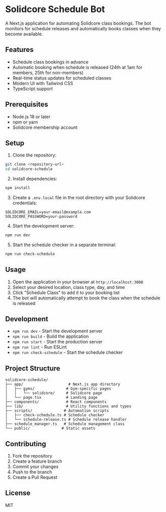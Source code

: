 # Solidcore Schedule Bot

A Next.js application for automating Solidcore class bookings. The bot monitors for schedule releases and automatically books classes when they become available.

## Features

- Schedule class bookings in advance
- Automatic booking when schedule is released (24th at 1am for members, 25th for non-members)
- Real-time status updates for scheduled classes
- Modern UI with Tailwind CSS
- TypeScript support

## Prerequisites

- Node.js 18 or later
- npm or yarn
- Solidcore membership account

## Setup

1. Clone the repository:
```bash
git clone <repository-url>
cd solidcore-schedule
```

2. Install dependencies:
```bash
npm install
```

3. Create a `.env.local` file in the root directory with your Solidcore credentials:
```
SOLIDCORE_EMAIL=your-email@example.com
SOLIDCORE_PASSWORD=your-password
```

4. Start the development server:
```bash
npm run dev
```

5. Start the schedule checker in a separate terminal:
```bash
npm run check-schedule
```

## Usage

1. Open the application in your browser at `http://localhost:3000`
2. Select your desired location, class type, day, and time
3. Click "Schedule Class" to add it to your booking list
4. The bot will automatically attempt to book the class when the schedule is released

## Development

- `npm run dev` - Start the development server
- `npm run build` - Build the application
- `npm run start` - Start the production server
- `npm run lint` - Run ESLint
- `npm run check-schedule` - Start the schedule checker

## Project Structure

```
solidcore-schedule/
├── app/                    # Next.js app directory
│   ├── gyms/              # Gym-specific pages
│   │   └── solidcore/     # Solidcore page
│   └── page.tsx           # Landing page
├── components/            # React components
├── lib/                   # Utility functions and types
├── scripts/              # Automation scripts
│   ├── check-schedule.ts # Schedule checker
│   └── schedule-release.ts # Schedule release handler
├── schedule_manager.ts   # Schedule management class
└── public/              # Static assets
```

## Contributing

1. Fork the repository
2. Create a feature branch
3. Commit your changes
4. Push to the branch
5. Create a Pull Request

## License

MIT 
